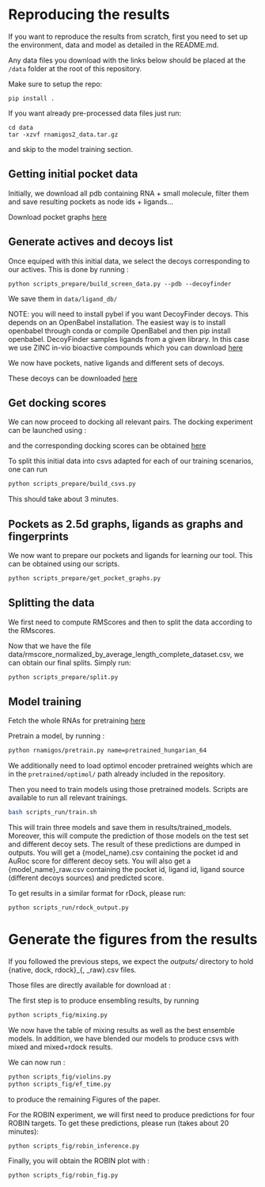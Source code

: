 # Reproducing the results

If you want to reproduce the results from scratch, first you need to set up the environment,
data and model as detailed in the README.md.

Any data files you download with the links below should be placed at the `/data` folder at the root of this repository.

Make sure to setup the repo:

```
pip install .
```

If you want already pre-processed data files just run:

```
cd data
tar -xzvf rnamigos2_data.tar.gz
```

and skip to the model training section.

## Getting initial pocket data

Initially, we download all pdb containing RNA + small molecule, filter them and save resulting pockets as node ids +
ligands...

[//]: # (TODO : include steps to get the original pockets.)


Download pocket graphs [here](https://drive.proton.me/urls/SC9AQCF2SC#JYQ3K9yNUJ4U)

## Generate actives and decoys list

Once equiped with this initial data, we select the decoys corresponding to our actives.
This is done by running :

```
python scripts_prepare/build_screen_data.py --pdb --decoyfinder
```

We save them in `data/ligand_db/`

NOTE: you will need to install pybel if you want DecoyFinder decoys. This depends on an OpenBabel installation.
The easiest way is to install openbabel through conda or compile OpenBabel and then pip install openbabel.
DecoyFinder samples ligands from a given library. In this case we use ZINC in-vio bioactive compounds which you can
download [here](https://drive.proton.me/urls/CQMXCX5MW4#YQeEEa7VHVcu)

We now have pockets, native ligands and different sets of decoys.

These decoys can be downloaded [here](https://drive.proton.me/urls/6XCM553QBC#1NR2xU9W3CkR)

## Get docking scores

We can now proceed to docking all relevant pairs.
The docking experiment can be launched using :

[//]: # (TODO : upload docking scripts_prepare)

and the corresponding docking scores can be obtained [here](https://drive.proton.me/urls/TZJ7R8T8T0#RCd1LK8uu1MK)

[//]: # (TODO : check that the data is ok)

To split this initial data into csvs adapted for each of our training scenarios, one can run

```bash
python scripts_prepare/build_csvs.py
```

This should take about 3 minutes.

## Pockets as 2.5d graphs, ligands as graphs and fingerprints

We now want to prepare our pockets and ligands for learning our tool.
This can be obtained using our scripts.

[//]: # (TODO : RIGHT NOW, we need to have json_pockets/ because the node ids are broken...)

[//]: # (TODO : This requires having rnaglib_all data, maybe we should mention how to get that)

```bash
python scripts_prepare/get_pocket_graphs.py
```

## Splitting the data

We first need to compute RMScores and then to split the data according to the RMscores.

[//]: # (TODO : Add RMscores computations)

Now that we have the file data/rmscore_normalized_by_average_length_complete_dataset.csv, we can obtain our
final splits. Simply run:

```bash
python scripts_prepare/split.py
```

## Model training

Fetch the whole RNAs for pretraining [here](https://drive.proton.me/urls/Y8TTCWKDVC#vs29rzJ1h9YN)

Pretrain a model, by running :

```bash    
python rnamigos/pretrain.py name=pretrained_hungarian_64
```

We additionally need to load optimol encoder pretrained weights which are in the `pretrained/optimol/` path already
included in the repository.

Then you need to train models using those pretrained models.
Scripts are available to run all relevant trainings.

```bash
bash scripts_run/train.sh
```

This will train three models and save them in results/trained_models.
Moreover, this will compute the prediction of those models on the test set and different decoy sets.
The result of these predictions are dumped in outputs.
You will get a {model_name}.csv containing the pocket id and AuRoc score for different decoy sets.
You will also get a {model_name}_raw.csv containing the pocket id, ligand id, ligand source (different decoys sources)
and predicted score.

To get results in a similar format for rDock, please run:

```bash
python scripts_run/rdock_output.py
```

# Generate the figures from the results

If you followed the previous steps, we expect the *outputs/* directory to hold {native, dock, rdock}_{, _raw}.csv files.

Those files are directly available for download at :

[//]: # (TODO get dl files)


The first step is to produce ensembling results, by running

```bash
python scripts_fig/mixing.py
```

We now have the table of mixing results as well as the best ensemble models.
In addition, we have blended our models to produce csvs with mixed and mixed+rdock results.

We can now run :

```bash
python scripts_fig/violins.py
python scripts_fig/ef_time.py
```

to produce the remaining Figures of the paper.

For the ROBIN experiment, we will first need to produce predictions for four ROBIN targets.
To get these predictions, please run (takes about 20 minutes):

```
python scripts_fig/robin_inference.py
```

Finally, you will obtain the ROBIN plot with :

```
python scripts_fig/robin_fig.py
```